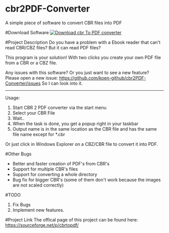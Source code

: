 # cbr2PDF-Converter
A simple piece of software to convert CBR files into PDF

#Download Software
[![Download cbr To PDF converter](https://img.shields.io/sourceforge/dt/cbrtopdf.svg)](https://sourceforge.net/projects/cbrtopdf/files/latest/download)

#Project Description
Do you have a problem with a Ebook reader that can't read CBR/CBZ files?
But it can read PDF files?

This program is your solution! With two clicks you create your own PDF file from a CBR or a CBZ file.

Any issues with this software? Or you just want to see a new feature? 
Please open a new issue: https://github.com/koen-github/cbr2PDF-Converter/issues So I can look into it.

* * *

Usage:

1. Start CBR 2 PDF converter via the start menu
2. Select your CBR File
3. Wait..
4. When the task is done, you get a popup right in your taskbar
5. Output name is in the same location as the CBR file and has the same file name except for *.cbr

Or just click in Windows Explorer on a CBZ/CBR file to convert it into PDF.

#Other Bugs
+ Better and faster creation of PDF's from CBR's
+ Support for multiple CBR's files
+ Support for converting a whole directory
+ Bug fix for bigger CBR's (some of them don't work because the images are not scaled correctly)


#TODO
1. Fix Bugs
2. Implement new features.

#Project Link
The offical page of this project can be found here:
https://sourceforge.net/p/cbrtopdf/


